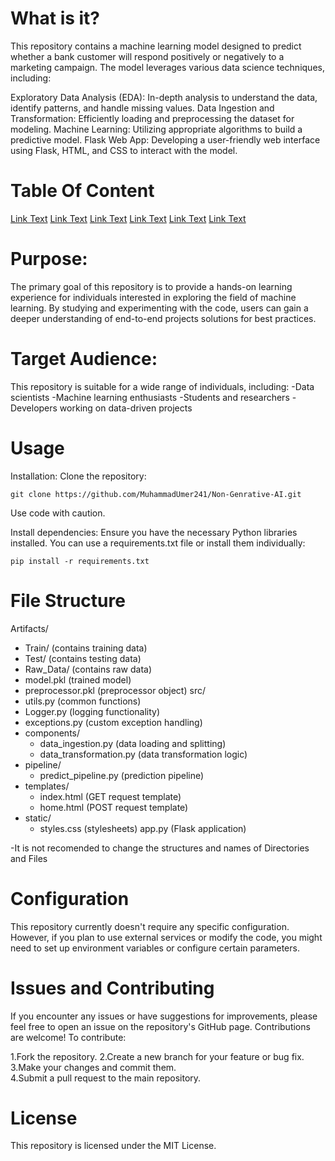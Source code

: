 # What is it?
This repository contains a machine learning model designed to predict whether a bank customer will respond positively or negatively to a marketing campaign. The model leverages various data science techniques, including:

Exploratory Data Analysis (EDA): In-depth analysis to understand the data, identify patterns, and handle missing values.
Data Ingestion and Transformation: Efficiently loading and preprocessing the dataset for modeling.
Machine Learning: Utilizing appropriate algorithms to build a predictive model.
Flask Web App: Developing a user-friendly web interface using Flask, HTML, and CSS to interact with the model.

# Table Of Content 
[Link Text](#heading1)
[Link Text](#heading1)
[Link Text](#heading1)
[Link Text](#heading1)
[Link Text](#heading1)
[Link Text](#heading1)

# Purpose:
<a name="purpose"></a>The primary goal of this repository is to provide a hands-on learning experience for individuals interested in exploring the field of machine learning. By studying and experimenting with the code, users can gain a deeper understanding of end-to-end projects solutions for best practices.


# Target Audience:
This repository is suitable for a wide range of individuals, including:
-Data scientists
-Machine learning enthusiasts
-Students and researchers
-Developers working on data-driven projects

# Usage
Installation:
Clone the repository:
```
git clone https://github.com/MuhammadUmer241/Non-Genrative-AI.git
```
Use code with caution.

Install dependencies:
Ensure you have the necessary Python libraries installed. You can use a requirements.txt file or install them individually:

```
pip install -r requirements.txt
```

# File Structure 
Artifacts/
  - Train/ (contains training data)
  - Test/ (contains testing data)
  - Raw_Data/ (contains raw data)
  - model.pkl (trained model)
  - preprocessor.pkl (preprocessor object)
src/
  - utils.py (common functions)
  - Logger.py (logging functionality)
  - exceptions.py (custom exception handling)
  - components/
    - data_ingestion.py (data loading and splitting)
    - data_transformation.py (data transformation logic)
  - pipeline/
    - predict_pipeline.py (prediction pipeline)
  - templates/
    - index.html (GET request template)
    - home.html (POST request template)
  - static/
    - styles.css (stylesheets)
app.py (Flask application)

-It is not recomended to change the structures and names of Directories and Files



# Configuration
This repository currently doesn't require any specific configuration. However, if you plan to use external services or modify the code, you might need to set up environment variables or configure certain parameters.


# Issues and Contributing
If you encounter any issues or have suggestions for improvements, please feel free to open an issue on the repository's GitHub page. Contributions are welcome! To contribute:

1.Fork the repository.
2.Create a new branch for your feature or bug fix.
3.Make your changes and commit them.  
4.Submit a pull request to the main repository.

# License
This repository is licensed under the MIT License.  

